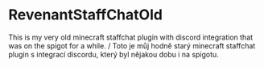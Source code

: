# RevenantStaffChatOld
This is my very old minecraft staffchat plugin with discord integration that was on the spigot for a while. / Toto je můj hodně starý minecraft staffchat plugin s integrací discordu, který byl nějakou dobu i na spigotu.
